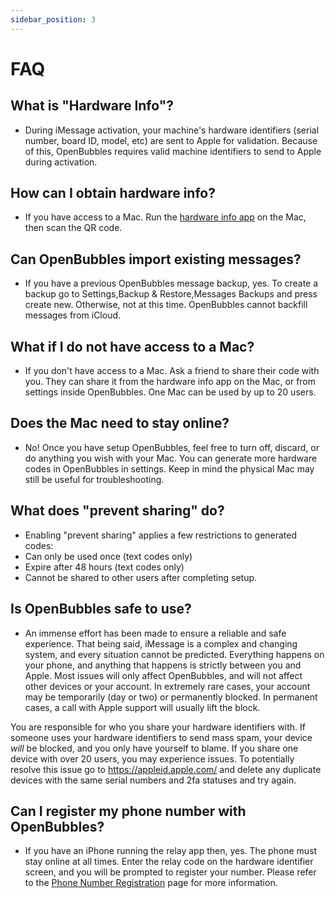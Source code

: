 ```yaml
---
sidebar_position: 3
---
```




# FAQ


## What is "Hardware Info"?&#x20;

* During iMessage activation, your machine's hardware identifiers (serial number, board ID, model, etc) are sent to Apple for validation. Because of this, OpenBubbles requires valid machine identifiers to send to Apple during activation.

## How can I obtain hardware info?

* If you have access to a Mac. Run the [ hardware info app](https://github.com/TaeHagen/Mac-Hardware-Info/releases) on the Mac, then scan the QR code.

## Can OpenBubbles import existing messages? 
* If you have a previous OpenBubbles message backup, yes. To create a backup go to Settings,Backup & Restore,Messages Backups and press create new. Otherwise, not at this time. OpenBubbles cannot backfill messages from iCloud.

## What if I do not have access to a Mac?

* If you don't have access to a Mac. Ask a friend to share their code with you. They can share it from the hardware info app on the Mac, or from settings inside OpenBubbles. One Mac can be used by up to 20 users.

## Does the Mac need to stay online?&#x20;

* No! Once you have setup OpenBubbles, feel free to turn off, discard, or do anything you wish with your Mac. You can generate more hardware codes in OpenBubbles in settings. Keep in mind the physical Mac may still be useful for troubleshooting.

## What does "prevent sharing" do?

* Enabling "prevent sharing" applies a few restrictions to generated codes:
* Can only be used once (text codes only)
* Expire after 48 hours (text codes only)
* Cannot be shared to other users after completing setup.

## Is OpenBubbles safe to use?&#x20;

* An immense effort has been made to ensure a reliable and safe experience. That being said, iMessage is a complex and changing system, and every situation cannot be predicted. Everything happens on your phone, and anything that happens is strictly between you and Apple. Most issues will only affect OpenBubbles, and will not affect other devices or your account. In extremely rare cases, your account may be temporarily (day or two) or permanently blocked. In permanent cases, a call with Apple support will usually lift the block.

You are responsible for who you share your hardware identifiers with. If someone uses your hardware identifiers to send mass spam, your device _will_ be blocked, and you only have yourself to blame. If you share one device with over 20 users, you may experience issues. To potentially resolve this issue go to https://appleid.apple.com/ and delete any duplicate devices with the same serial numbers and 2fa statuses and try again.

## Can I register my phone number with OpenBubbles?

* &#x20;If you have an iPhone running the relay app then, yes. The phone must stay online at all times. Enter the relay code on the hardware identifier screen, and you will be prompted to register your number. Please refer to the [Phone Number Registration](Setup/pnr) page for more information.
